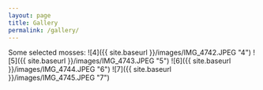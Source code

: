 ```yaml
---
layout: page
title: Gallery
permalink: /gallery/
---
```


Some selected mosses:
![4]({{ site.baseurl }}/images/IMG_4742.JPEG "4")
![5]({{ site.baseurl }}/images/IMG_4743.JPEG "5")
![6]({{ site.baseurl }}/images/IMG_4744.JPEG "6")
![7]({{ site.baseurl }}/images/IMG_4745.JPEG "7")


